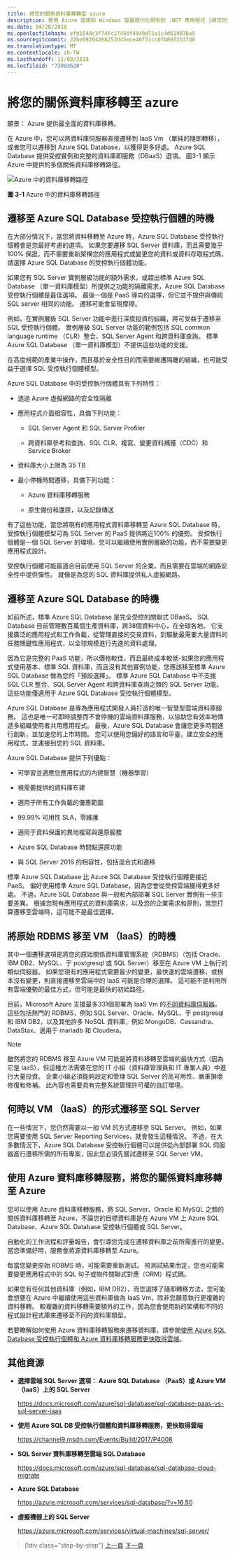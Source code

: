 ```yaml
---
title: 將您的關係資料庫移轉至 azure
description: 使用 Azure 雲端和 Windows 容器現代化現有的 .NET 應用程式 |將您的關係資料庫移轉至 azure
ms.date: 04/28/2018
ms.openlocfilehash: efd1548c3f74fc27450f4949d71a1c4d61907ba5
ms.sourcegitcommit: 22be09204266253d45ece46f51cc6f080f2b3fd6
ms.translationtype: MT
ms.contentlocale: zh-TW
ms.lasthandoff: 11/08/2019
ms.locfileid: "73093620"
---
```

# <a name="migrate-your-relational-databases-to-azure"></a>將您的關係資料庫移轉至 azure

願景： Azure 提供最全面的資料庫移轉。

在 Azure 中，您可以將資料庫伺服器直接遷移到 IaaS Vm （單純的隨即轉移），或者您可以遷移到 Azure SQL Database，以獲得更多好處。 Azure SQL Database 提供受控實例和完整的資料庫即服務（DBaaS）選項。 圖3-1 顯示 Azure 中提供的多個關係資料庫移轉路徑。

![Azure 中的資料庫移轉路徑](./media/image3-1.png)

**圖 3-1** Azure 中的資料庫移轉路徑

## <a name="when-to-migrate-to-azure-sql-database-managed-instance"></a>遷移至 Azure SQL Database 受控執行個體的時機

在大部分情況下，當您將資料移轉至 Azure 時，Azure SQL Database 受控執行個體會是您最好考慮的選項。 如果您要遷移 SQL Server 資料庫，而且需要幾乎100% 保證，而不需要重新架構您的應用程式或變更您的資料或資料存取程式碼，請選擇 Azure SQL Database 的受控執行個體功能。

如果您有 SQL Server 實例層級功能的額外需求，或超出標準 Azure SQL Database （單一資料庫模型）所提供之功能的隔離需求，Azure SQL Database 受控執行個體是最佳選項。 最後一個是 PaaS 導向的選擇，但它並不提供與傳統 SQL server 相同的功能。 遷移可能會呈現摩擦。

例如，在實例層級 SQL Server 功能中進行深度投資的組織，將可受益于遷移至 SQL 受控執行個體。 實例層級 SQL Server 功能的範例包括 SQL common language runtime （CLR）整合、SQL Server Agent 和跨資料庫查詢。 標準 Azure SQL Database （單一資料庫模型）不提供這些功能的支援。

在高度規範的產業中操作，而且基於安全性目的而需要維護隔離的組織，也可能受益于選擇 SQL 受控執行個體模型。

Azure SQL Database 中的受控執行個體具有下列特性：

- 透過 Azure 虛擬網路的安全性隔離

- 應用程式介面相容性，具備下列功能：

  - SQL Server Agent 和 SQL Server Profiler

  - 跨資料庫參考和查詢、SQL CLR、複寫、變更資料捕獲（CDC）和 Service Broker

- 資料庫大小上限為 35 TB

- 最小停機時間遷移，具備下列功能：

  - Azure 資料庫移轉服務

  - 原生備份和還原，以及記錄傳送

有了這些功能，當您將現有的應用程式資料庫移轉至 Azure SQL Database 時，受控執行個體模型可為 SQL Server 的 PaaS 提供將近100% 的優勢。 受控執行個體是一個 SQL Server 的環境，您可以繼續使用實例層級的功能，而不需要變更應用程式設計。

受控執行個體可能最適合目前使用 SQL Server 的企業，而且需要在雲端的網路安全性中提供彈性。 就像是為您的 SQL 資料庫提供私人虛擬網路。

## <a name="when-to-migrate-to-azure-sql-database"></a>遷移至 Azure SQL Database 的時機

如前所述，標準 Azure SQL Database 是完全受控的關聯式 DBaaS。 SQL Database 目前管理數百萬個生產資料庫，跨38個資料中心，在全球各地。 它支援廣泛的應用程式和工作負載，從管理直接的交易資料，到驅動最需要大量資料的任務關鍵性應用程式，以全球規模進行先進的資料處理。

因為它是完整的 PaaS 功能，所以價格較佳，而且最終成本較低-如果您的應用程式使用基本、標準 SQL 資料庫，而且沒有其他實例功能，您應該移至標準 Azure SQL Database 做為您的「預設選擇」。 標準 Azure SQL Database 中不支援 SQL CLR 整合、SQL Server Agent 和跨資料庫查詢之類的 SQL Server 功能。 這些功能僅適用于 Azure SQL Database 受控執行個體模型。

Azure SQL Database 是專為應用程式開發人員打造的唯一智慧型雲端資料庫服務。 這也是唯一可即時調整而不會停機的雲端資料庫服務，以協助您有效率地傳遞多組織使用者共用應用程式。 最後，Azure SQL Database 會讓您更多時間進行創新，並加速您的上市時間。 您可以使用您偏好的語言和平臺，建立安全的應用程式，並連接到您的 SQL 資料庫。

Azure SQL Database 提供下列優點：

- 可學習並適應您應用程式的內建智慧（機器學習）

- 視需要提供的資料庫布建

- 適用于所有工作負載的優惠範圍

- 99.99% 可用性 SLA，零維護

- 適用于資料保護的異地複寫與還原服務

- Azure SQL Database 時間點還原功能

- 與 SQL Server 2016 的相容性，包括混合式和遷移

標準 Azure SQL Database 比 Azure SQL Database 受控執行個體更接近 PaaS。 偏好使用標準 Azure SQL Database，因為您會從受控雲端獲得更多好處。 不過，Azure SQL Database 與一般和內部部署 SQL Server 實例有一些主要差異。 根據您現有應用程式的資料庫需求，以及您的企業需求和原則，當您打算遷移至雲端時，這可能不是最佳選擇。

## <a name="when-to-move-your-original-rdbms-to-a-vm-iaas"></a>將原始 RDBMS 移至 VM （IaaS）的時機

其中一個遷移選項是將您的原始關係資料庫管理系統（RDBMS）（包括 Oracle、IBM DB2、MySQL、于 postgresql 或 SQL Server）移至在 Azure VM 上執行的類似伺服器。 如果您現有的應用程式需要最少的變更，最快速的雲端遷移，或根本沒有變更，則直接遷移至雲端中的 IaaS 可能是合理的選擇。 這可能不是利用所有雲端優勢的最佳方式，但可能是最快的初始路徑。

目前，Microsoft Azure 支援最多331個部署為 IaaS Vm 的[不同資料庫伺服器](https://azuremarketplace.microsoft.com/marketplace/apps/category/databases?page=1&subcategories=databases-all)。 這些包括熱門的 RDBMS，例如 SQL Server、Oracle、MySQL、于 postgresql 和 IBM DB2，以及其他許多 NoSQL 資料庫，例如 MongoDB、Cassandra、DataStax、適用于 mariadb 和 Cloudera。

> [!NOTE]
> 雖然將您的 RDBMS 移至 Azure VM 可能是將資料移轉至雲端的最快方式（因為它是 IaaS），但這種方法需要在您的 IT 小組（資料庫管理員和 IT 專業人員）中進行大量投資。 企業小組必須能夠設定和管理 SQL Server 的高可用性、嚴重損壞修復和修補。 此內容也需要具有完整系統管理許可權的自訂環境。

## <a name="when-to-migrate-to-sql-server-as-a-vm-iaas"></a>何時以 VM （IaaS）的形式遷移至 SQL Server

在一些情況下，您仍然需要以一般 VM 的方式遷移至 SQL Server。 例如，如果您需要使用 SQL Server Reporting Services，就會發生這種情況。 不過，在大多數情況下，Azure SQL Database 受控執行個體可以提供從內部部署 SQL 伺服器進行遷移所需的所有專案，因此您必須先嘗試遷移至 SQL Server VM。

## <a name="use-azure-database-migration-service-to-migrate-your-relational-databases-to-azure"></a>使用 Azure 資料庫移轉服務，將您的關係資料庫移轉至 Azure

您可以使用 Azure 資料庫移轉服務，將 SQL Server、Oracle 和 MySQL 之類的關係資料庫移轉至 Azure，不論您的目標資料庫是在 Azure VM 上 Azure SQL Database、Azure SQL Database 受控執行個體或 SQL Server。

自動化的工作流程和評量報告，會引導您完成在遷移資料庫之前所需進行的變更。 當您準備好時，服務會將源資料庫移轉至 Azure。

每當您變更原始 RDBMS 時，可能需要重新測試。 視測試結果而定，您也可能需要變更應用程式中的 SQL 句子或物件關聯式對應（ORM）程式碼。

如果您有任何其他資料庫（例如，IBM DB2），而您選擇了隨即轉移方法，您可能會想要在 Azure 中繼續使用這些資料庫做為 IaaS Vm，除非您願意執行更複雜的資料移轉。 較複雜的資料移轉需要額外的工作，因為您會使用新的架構和不同的程式設計程式庫來遷移至不同的資料庫類型。

若要瞭解如何使用 Azure 資料庫移轉服務來遷移資料庫，請參閱[使用 Azure SQL Database 受控執行個體和 Azure 資料庫移轉服務更快取得雲端](https://channel9.msdn.com/Events/Build/2017/P4008)。

## <a name="additional-resources"></a>其他資源

- **選擇雲端 SQL Server 選項： Azure SQL Database （PaaS）或 Azure VM （IaaS）上的 SQL Server**

    <https://docs.microsoft.com/azure/sql-database/sql-database-paas-vs-sql-server-iaas>

- **使用 Azure SQL DB 受控執行個體和資料庫移轉服務，更快取得雲端**

    <https://channel9.msdn.com/Events/Build/2017/P4008>

- **SQL Server 資料庫移轉至雲端 SQL Database**

    <https://docs.microsoft.com/azure/sql-database/sql-database-cloud-migrate>

- **Azure SQL Database**

    <https://azure.microsoft.com/services/sql-database/?v=16.50>

- **虛擬機器上的 SQL Server**

    <https://azure.microsoft.com/services/virtual-machines/sql-server/>

> [!div class="step-by-step"]
> [上一頁](lift-and-shift-existing-apps-azure-iaas.md)
> [下一頁](modernize-existing-apps-to-cloud-optimized/index.md) <!-- Next Chapter -->
